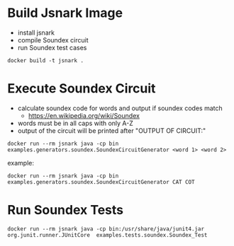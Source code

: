 # Build Jsnark Image
- install jsnark
- compile Soundex circuit
- run Soundex test cases

`docker build -t jsnark .`

# Execute Soundex Circuit
- calculate soundex code for words and output if soundex codes match
  - https://en.wikipedia.org/wiki/Soundex
- words must be in all caps with only A-Z
- output of the circuit will be printed after "OUTPUT OF CIRCUIT:"

`docker run --rm jsnark java -cp bin examples.generators.soundex.SoundexCircuitGenerator <word 1> <word 2>`

example:

`docker run --rm jsnark java -cp bin examples.generators.soundex.SoundexCircuitGenerator CAT COT`

# Run Soundex Tests

`docker run --rm jsnark java -cp bin:/usr/share/java/junit4.jar org.junit.runner.JUnitCore  examples.tests.soundex.Soundex_Test`
